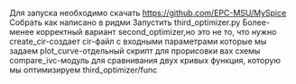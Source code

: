 Для запуска необходимо скачать https://github.com/EPC-MSU/MySpice
Собрать как написано в ридми
Запустить third_optimizer.py
Более-менее корректный вариант second_optimizer,но это не то, что нужно
create_cir-создает cir-файл с входными параметрами которые мы задаем
plot_curve-отдельный скрипт для прорисовки вах схемы
compare_ivc-модуль для сравнивания двух кривых
функция, которую мы оптимизируем third_optimizer/func